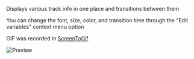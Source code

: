 Displays various track info in one place and transitions between them

You can change the font, size, color, and transition time through the "Edit variables" context menu option

GIF was recorded in [ScreenToGif](https://screentogif.codeplex.com/)

![Preview](http://orig15.deviantart.net/1ab8/f/2015/093/2/7/mist__nowplaying_display_for_rainmeter__by_alatsombath-d8o2h47.gif)
